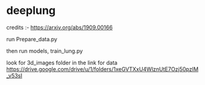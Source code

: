 # deeplung
credits :- https://arxiv.org/abs/1909.00166


run Prepare_data.py 


then run models, train_lung.py

look for 3d_images folder in the link for data
 https://drive.google.com/drive/u/1/folders/1xeGVTXxU4WlznUtE7Ozj50pzIM_v53sI

